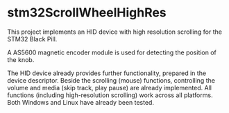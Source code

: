 # stm32ScrollWheelHighRes

This project implements an HID device with high resolution scrolling for the STM32 Black Pill.

A AS5600 magnetic encoder module is used for detecting the position of the knob.

The HID device already provides further functionality, prepared in the device descriptor. Beside the scrolling (mouse) functions, controlling the volume and media (skip track, play pause) are already implemented.
All functions (including high-resolution scrolling) work across all platforms. Both Windows and Linux have already been tested.
